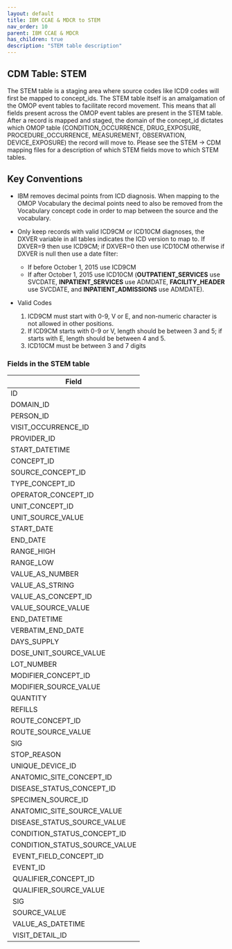 ```yaml
---
layout: default
title: IBM CCAE & MDCR to STEM
nav_order: 10
parent: IBM CCAE & MDCR
has_children: true
description: "STEM table description"
---
```


## CDM Table: STEM

The STEM table is a staging area where source codes like ICD9 codes will first be mapped to concept_ids. The STEM table itself is an amalgamation of the OMOP event tables to facilitate record movement. This means that all fields present across the OMOP event tables are present in the STEM table. After a record is mapped and staged, the domain of the concept_id dictates which OMOP table (CONDITION_OCCURRENCE, DRUG_EXPOSURE, PROCEDURE_OCCURRENCE, MEASUREMENT, OBSERVATION, DEVICE_EXPOSURE) the record will move to. Please see the STEM &rarr; CDM mapping files for a description of which STEM fields move to which STEM tables.

## Key Conventions

* IBM removes decimal points from ICD diagnosis.  When mapping to the OMOP Vocabulary the decimal points need to also be removed from the Vocabulary concept code in order to map between the source and the vocabulary.  

* Only keep records with valid ICD9CM or ICD10CM diagnoses, the DXVER variable in all tables indicates the ICD version to map to. If DXVER=9 then use ICD9CM; if DXVER=0 then use ICD10CM otherwise if DXVER is null then use a date filter:
  + If before October 1, 2015 use ICD9CM
  + If after October 1, 2015 use ICD10CM (**OUTPATIENT_SERVICES** use SVCDATE, **INPATIENT_SERVICES** use ADMDATE, **FACILITY_HEADER** use SVCDATE, and **INPATIENT_ADMISSIONS** use ADMDATE).

* Valid Codes
  1)	ICD9CM must start with 0-9, V or E, and non-numeric character is not allowed in other positions.
  2)	If ICD9CM starts with 0-9 or V, length should be between 3 and 5; if starts with E, length should be between 4 and 5. 
  3)	ICD10CM must be between 3 and 7 digits

### Fields in the STEM table

| Field | 
| --- | 
| ID | 
| DOMAIN_ID |  
| PERSON_ID | 
| VISIT_OCCURRENCE_ID | 
| PROVIDER_ID | 
| START_DATETIME | 
| CONCEPT_ID | 
| SOURCE_CONCEPT_ID | 
| TYPE_CONCEPT_ID |  
| OPERATOR_CONCEPT_ID | 
| UNIT_CONCEPT_ID |  
| UNIT_SOURCE_VALUE | 
| START_DATE |  
| END_DATE |  
| RANGE_HIGH |  
| RANGE_LOW | 
| VALUE_AS_NUMBER | 
| VALUE_AS_STRING | 
| VALUE_AS_CONCEPT_ID | 
| VALUE_SOURCE_VALUE | 
| END_DATETIME | 
| VERBATIM_END_DATE |  
| DAYS_SUPPLY | 
| DOSE_UNIT_SOURCE_VALUE | 
| LOT_NUMBER | 
| MODIFIER_CONCEPT_ID | 
| MODIFIER_SOURCE_VALUE | 
| QUANTITY | 
| REFILLS | 
| ROUTE_CONCEPT_ID | 
| ROUTE_SOURCE_VALUE | 
| SIG |  
| STOP_REASON | 
| UNIQUE_DEVICE_ID | 
| ANATOMIC_SITE_CONCEPT_ID | 
| DISEASE_STATUS_CONCEPT_ID |  
| SPECIMEN_SOURCE_ID |
| ANATOMIC_SITE_SOURCE_VALUE | 
| DISEASE_STATUS_SOURCE_VALUE | 
| CONDITION_STATUS_CONCEPT_ID | 
| CONDITION_STATUS_SOURCE_VALUE |  
| EVENT_FIELD_CONCEPT_ID |
| EVENT_ID |
| QUALIFIER_CONCEPT_ID |
| QUALIFIER_SOURCE_VALUE |
| SIG |
| SOURCE_VALUE |
| VALUE_AS_DATETIME |
| VISIT_DETAIL_ID |

